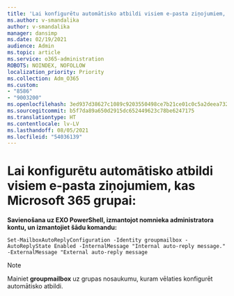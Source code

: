 ```yaml
---
title: 'Lai konfigurētu automātisko atbildi visiem e-pasta ziņojumiem, kas Microsoft 365 grupai:'
ms.author: v-smandalika
author: v-smandalika
manager: dansimp
ms.date: 02/19/2021
audience: Admin
ms.topic: article
ms.service: o365-administration
ROBOTS: NOINDEX, NOFOLLOW
localization_priority: Priority
ms.collection: Adm_O365
ms.custom:
- "8586"
- "9003200"
ms.openlocfilehash: 3ed937d38627c1089c9203550498ce7b21ce01c0c5a2deea7326f8057f5338d8
ms.sourcegitcommit: b5f7da89a650d2915dc652449623c78be6247175
ms.translationtype: HT
ms.contentlocale: lv-LV
ms.lasthandoff: 08/05/2021
ms.locfileid: "54036139"
---
```

# <a name="to-configure-auto-reply-for-all-emails-sent-to-microsoft-365-group"></a>Lai konfigurētu automātisko atbildi visiem e-pasta ziņojumiem, kas Microsoft 365 grupai:

**Savienošana uz EXO PowerShell, izmantojot nomnieka administratora kontu, un izmantojiet šādu komandu:**

`Set-MailboxAutoReplyConfiguration -Identity groupmailbox -AutoReplyState Enabled -InternalMessage "Internal auto-reply message." -ExternalMessage "External auto-reply message`

> [!NOTE]
> Mainiet **groupmailbox** uz grupas nosaukumu, kuram vēlaties konfigurēt automātisko atbildi.

